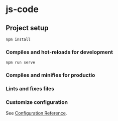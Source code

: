 # js-code

## Project setup
```
npm install
```

### Compiles and hot-reloads for development
```
npm run serve
```

### Compiles and minifies for productio
### Lints and fixes files
### Customize configuration
See [Configuration Reference](https://cli.vuejs.org/config/).

